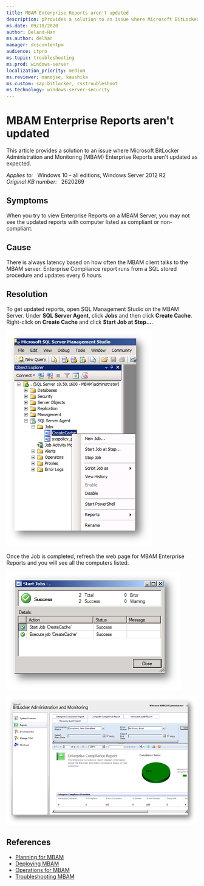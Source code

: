 ```yaml
---
title: MBAM Enterprise Reports aren't updated
description: pProvides a solution to an issue where Microsoft BitLocker Administration and Monitoring (MBAM) Enterprise Reports aren't updated as expected.
ms.date: 09/18/2020
author: Deland-Han
ms.author: delhan
manager: dcscontentpm
audience: itpro
ms.topic: troubleshooting
ms.prod: windows-server
localization_priority: medium
ms.reviewer: manojse, kaushika
ms.custom: sap:bitlocker, csstroubleshoot
ms.technology: windows-server-security
---
```

# MBAM Enterprise Reports aren't updated

This article provides a solution to an issue where Microsoft BitLocker Administration and Monitoring (MBAM) Enterprise Reports aren't updated as expected.

_Applies to:_ &nbsp; Windows 10 - all editions, Windows Server 2012 R2  
_Original KB number:_ &nbsp; 2620269

## Symptoms

When you try to view Enterprise Reports on a MBAM Server, you may not see the updated reports with computer listed as compliant or non-compliant.

## Cause

There is always latency based on how often the MBAM client talks to the MBAM server. Enterprise Compliance report runs from a SQL stored procedure and updates every 6 hours.

## Resolution

To get updated reports, open SQL Management Studio on the MBAM Server. Under **SQL Server Agent**, click **Jobs** and then click **Create Cache**. Right-click on **Create Cache** and click **Start Job at Step...**.

![Screenshot of the Start Job at Step option](./media/mbam-enterprise-report-not-updated/start-job-at-sept.png)

Once the Job is completed, refresh the web page for MBAM Enterprise Reports and you will see all the computers listed.

![Screenshot of job status](./media/mbam-enterprise-report-not-updated/jobs-status.png)

![Screenshot of MBAM Enterprise Reports](./media/mbam-enterprise-report-not-updated/mbam-enterprise-report.png)

## References

- [Planning for MBAM](/previous-versions/hh285653(v=technet.10))
- [Deploying MBAM](/previous-versions/hh285644(v=technet.10))
- [Operations for MBAM](/previous-versions/hh285664(v=technet.10))
- [Troubleshooting MBAM](/previous-versions/hh352745(v=technet.10))
